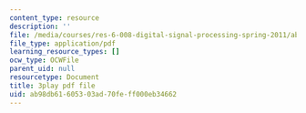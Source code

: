 ```yaml
---
content_type: resource
description: ''
file: /media/courses/res-6-008-digital-signal-processing-spring-2011/ab98db61605303ad70feff000eb34662_LrNXtw0E7Dk.pdf
file_type: application/pdf
learning_resource_types: []
ocw_type: OCWFile
parent_uid: null
resourcetype: Document
title: 3play pdf file
uid: ab98db61-6053-03ad-70fe-ff000eb34662
---
```

